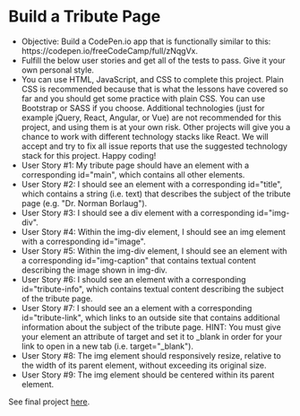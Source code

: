 # Build a Tribute Page
<ul>
<li>Objective: Build a CodePen.io app that is functionally similar to this: https://codepen.io/freeCodeCamp/full/zNqgVx.</li>
<li>Fulfill the below user stories and get all of the tests to pass. Give it your own personal style.</li>
<li>You can use HTML, JavaScript, and CSS to complete this project. Plain CSS is recommended because that is what the lessons have covered so far and you should get some practice with plain CSS. You can use Bootstrap or SASS if you choose. Additional technologies (just for example jQuery, React, Angular, or Vue) are not recommended for this project, and using them is at your own risk. Other projects will give you a chance to work with different technology stacks like React. We will accept and try to fix all issue reports that use the suggested technology stack for this project. Happy coding!</li>
<li>User Story #1: My tribute page should have an element with a corresponding id="main", which contains all other elements.</li>
<li>User Story #2: I should see an element with a corresponding id="title", which contains a string (i.e. text) that describes the subject of the tribute page (e.g. "Dr. Norman Borlaug").</li>
<li>User Story #3: I should see a div element with a corresponding id="img-div".</li>
<li>User Story #4: Within the img-div element, I should see an img element with a corresponding id="image".</li>
<li>User Story #5: Within the img-div element, I should see an element with a corresponding id="img-caption" that contains textual content describing the image shown in img-div.</li>
<li>User Story #6: I should see an element with a corresponding id="tribute-info", which contains textual content describing the subject of the tribute page.</li>
<li>User Story #7: I should see an a element with a corresponding id="tribute-link", which links to an outside site that contains additional information about the subject of the tribute page. HINT: You must give your element an attribute of target and set it to _blank in order for your link to open in a new tab (i.e. target="_blank").</li>
<li>User Story #8: The img element should responsively resize, relative to the width of its parent element, without exceeding its original size.</li>
<li>User Story #9: The img element should be centered within its parent element.</li>
</ul>
See final project <a href="https://allynkalda.github.io/Build-a-Tribute-Page/">here</a>.

